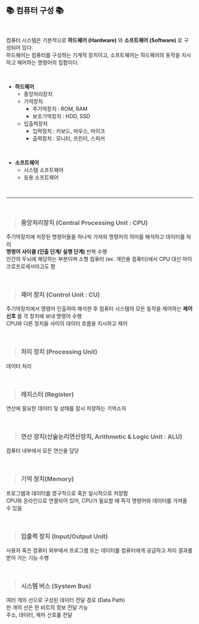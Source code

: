 ##  📚 컴퓨터 구성 📚

<br>

컴퓨터 시스템은 기본적으로 **하드웨어 (Hardware)** 와 **소프트웨어 (Software)** 로 구성되어 있다.    
하드웨어는 컴퓨터를 구성하는 기계적 장치이고, 소프트웨어는 하드웨어의 동작을 지시하고 제어하는 명령어의 집합이다.

<br>

* **하드웨어** 
    * 중앙처리장치
    * 기억장치
        * 주기억장치 : ROM, RAM
        * 보조기억장치 : HDD, SSD
    * 입출력장치
        * 입력장치 : 키보드, 마우스, 마이크
        * 출력장치 : 모니터, 프린터, 스피커

<br>

* **소프트웨어**
    * 시스템 소프트웨어
    * 응용 소프트웨어

<br>

---

<br>

>### 중앙처리장치 (Central Processing Unit : CPU)
주기억장치에 저장된 명령어들을 하나씩 가져와 명령어의 의미를 해석하고 데이터를 처리    
**명령어 사이클 (인출 단계/ 실행 단계)** 반복 수행     
인간의 두뇌에 해당하는 부분이며 소형 컴퓨터 (ex. 개인용 컴퓨터)에서 CPU 대신 마이크로프로세서라고도 함    

<br>

>### 제어 장치 (Control Unit : CU)
주기억장치에서 명령어 인출하여 해석한 후 컴퓨터 시스템의 모든 동작을 제어하는 **제어신호** 를 각 장치에 보내 명령어 수행        
CPU와 다른 장치들 사이의 데이터 흐름을 지시하고 제어     

<br>

>### 처리 장치 (Processing Unit)
데이터 처리   

<br>

>### 레지스터 (Register)
연산에 필요한 데이터 및 상태를 잠시 저장하는 기억소자    

<br>

>### 연산 장치(산술논리연산장치, Arithmetic & Logic Unit : ALU)
컴퓨터 내부에서 모든 연산을 담당     

<br>

>### 기억 장치(Memory)
프로그램과 데이터를 영구적으로 혹은 일시적으로 저장함    
CPU와 온라인으로 연결되어 있어, CPU가 필요할 때 즉각 명령어와 데이터를 가져올 수 있음   

<br>    
        
>### 입출력 장치 (Input/Output Unit)
사용자 혹은 컴퓨터 외부에서 프로그램 또는 데이터를 컴퓨터에게 공급하고 처리 결과를 받아 가는 기능 수행  

<br>

>### 시스템 버스 (System Bus)
여러 개의 선으로 구성된 데이터 전달 경로 (Data Path)    
한 개의 선은 한 비트의 정보 전달 가능   
주소, 데이터, 제어 신호를 전달  
